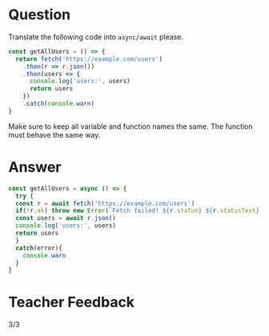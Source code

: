 # Question

Translate the following code into `async/await` please.

```js
const getAllUsers = () => {
  return fetch('https://example.com/users')
    .then(r => r.json())
    .then(users => {
      console.log('users:', users)
      return users
    })
    .catch(console.warn)
}
```

Make sure to keep all variable and function names the same. The function must behave the same way.


# Answer
```js
const getAllUsers = async () => {
  try {
  const r = await fetch('https://example.com/users')
  if(!r.ok) throw new Error(`Fetch failed! ${r.status} ${r.statusText}`)
  const users = await r.json()
  console.log('users:', users)
  return users
  }
  catch(error){
    console.warn
  }
}
```


# Teacher Feedback
3/3
